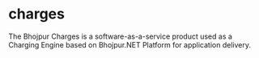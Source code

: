 # charges
The Bhojpur Charges is a software-as-a-service product used as a Charging Engine based on Bhojpur.NET Platform for application delivery.
